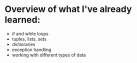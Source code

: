 # Overview of what I've already learned:

- if and while loops
- tuples, lists, sets
- dictioraries
- exception handling
- working with different types of data

